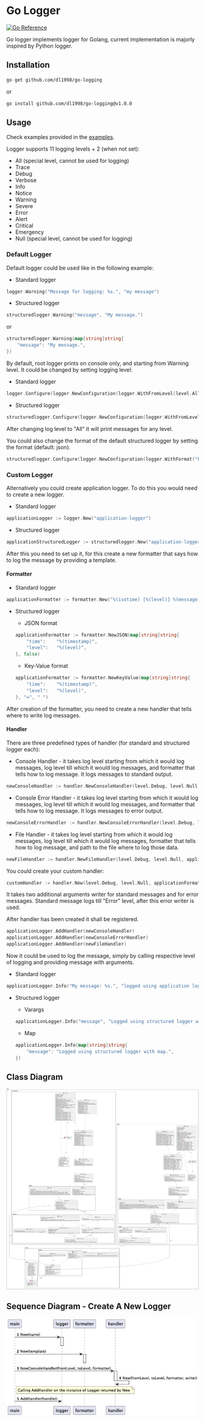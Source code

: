 # Go Logger

[![Go Reference](https://pkg.go.dev/badge/github.com/dl1998/go-logging.svg)](https://pkg.go.dev/github.com/dl1998/go-logging)

Go logger implements logger for Golang, current implementation is majorly inspired by Python logger.


## Installation

```bash
go get github.com/dl1998/go-logging
```

or

```bash
go install github.com/dl1998/go-logging@v1.0.0
```

## Usage

Check examples provided in the [examples](./examples).

Logger supports 11 logging levels + 2 (when not set):

- All (special level, cannot be used for logging)
- Trace
- Debug
- Verbose
- Info
- Notice
- Warning
- Severe
- Error
- Alert
- Critical
- Emergency
- Null (special level, cannot be used for logging)

### Default Logger

Default logger could be used like in the following example:

- Standard logger

```go
logger.Warning("Message for logging: %s.", "my message")
```

- Structured logger

```go
structuredlogger.Warning("message", "My message.")
```

or

```go
structuredlogger.Warning(map[string]string{
	"message": "My message.",
})
```

By default, root logger prints on console only, and starting from Warning level. It could be changed by setting logging 
level:

- Standard logger

```go
logger.Configure(logger.NewConfiguration(logger.WithFromLevel(level.All)))
```

- Structured logger

```go
structuredlogger.Configure(logger.NewConfiguration(logger.WithFromLevel(level.All)))
```

After changing log level to "All" it will print messages for any level.

You could also change the format of the default structured logger by setting the format (default: json).

```go
structuredlogger.Configure(logger.NewConfiguration(logger.WithFormat("key-value")))
```

### Custom Logger

Alternatively you could create application logger. To do this you would need to create a new logger.

- Standard logger

```go
applicationLogger := logger.New("application-logger")
```

- Structured logger

```go
applicationStructuredLogger := structuredlogger.New("application-logger")
```

After this you need to set up it, for this create a new formatter that says how to log the message by providing a
template.

#### Formatter

- Standard logger

```go
applicationFormatter := formatter.New("%(isotime) [%(level)] %(message)")
```

- Structured logger
    - JSON format
    
    ```go
    applicationFormatter := formatter.NewJSON(map[string]string{
        "time":    "%(timestamp)",
        "level":   "%(level)",
    }, false)
    ```
  
    - Key-Value format
    
    ```go
    applicationFormatter := formatter.NewKeyValue(map[string]string{
        "time":    "%(timestamp)",
        "level":   "%(level)",
    }, "=", " ")
    ```

After creation of the formatter, you need to create a new handler that tells where to write log messages.

#### Handler

There are three predefined types of handler (for standard and structured logger each):

- Console Handler - it takes log level starting from which it would log messages, log level till which it would log
messages, and formatter that tells how to log message. It logs messages to standard output.

```go
newConsoleHandler := handler.NewConsoleHandler(level.Debug, level.Null, applicationFormatter)
```

- Console Error Handler - it takes log level starting from which it would log messages, log level till which it would
log messages, and formatter that tells how to log message. It logs messages to error output.

```go
newConsoleErrorHandler := handler.NewConsoleErrorHandler(level.Debug, level.Null, applicationFormatter)
```

- File Handler - it takes log level starting from which it would log messages, log level till which it would
log messages, formatter that tells how to log message, and path to the file where to log those data.

```go
newFileHandler := handler.NewFileHandler(level.Debug, level.Null, applicationFormatter, "system.log")
```

You could create your custom handler:

```go
customHandler := handler.New(level.Debug, level.Null, applicationFormatter, os.Stdout)
```

It takes two additional arguments writer for standard messages and for error messages. Standard message logs till
"Error" level, after this error writer is used.

After handler has been created it shall be registered.

```go
applicationLogger.AddHandler(newConsoleHandler)
applicationLogger.AddHandler(newConsoleErrorHandler)
applicationLogger.AddHandler(newFileHandler)
```

Now it could be used to log the message, simply by calling respective level of logging and providing message with
arguments.

- Standard logger

```go
applicationLogger.Info("My message: %s.", "logged using application logger")
```

- Structured logger
    - Varargs
    
    ```go
    applicationLogger.Info("message", "Logged using structured logger with varargs.")
    ```
  
    - Map
    
    ```go
    applicationLogger.Info(map[string]string{
        "message": "Logged using structured logger with map.",
    })
    ```

## Class Diagram

![Class Diagram](./docs/architecture/diagrams/png/class_diagram.png)

## Sequence Diagram - Create A New Logger

![Sequence Diagram](./docs/architecture/diagrams/png/create_new_logger.png)